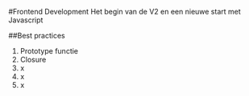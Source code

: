 #Frontend Development
Het begin van de V2 en een nieuwe start met Javascript

##Best practices
1. Prototype functie
2. Closure
3. x
4. x
5. x

